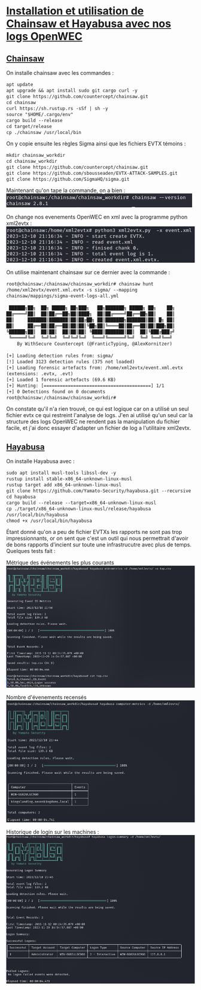# <b> <u> Installation et utilisation de Chainsaw et Hayabusa avec nos logs OpenWEC </b> </u> 

## <b> <u> Chainsaw </b> </u> 

On installe chainsaw avec les commandes :
~~~
apt update
apt upgrade && apt install sudo git cargo curl -y
git clone https://github.com/countercept/chainsaw.git
cd chainsaw
curl https://sh.rustup.rs -sSf | sh -y
source "$HOME/.cargo/env"
cargo build --release
cd target/release
cp ./chainsaw /usr/local/bin
~~~
On y copie ensuite les règles Sigma ainsi que les fichiers EVTX témoins :
~~~
mkdir chainsaw_workdir
cd chainsaw_workdir
git clone https://github.com/countercept/chainsaw.git
git clone https://github.com/sbousseaden/EVTX-ATTACK-SAMPLES.git
git clone https://github.com/SigmaHQ/sigma.git
~~~

Maintenant qu'on tape la commande, on a bien :
![Alt text](img/Screenshot_20231210_212938.png)

On change nos evenements OpenWEC en xml avec la programme python xml2evtx :
![Alt text](img/Screenshot_20231210_221654.png)


On utilise maintenant chainsaw sur ce dernier avec la commande :
~~~
root@chainsaw:/chainsaw/chainsaw_workdir# chainsaw hunt /home/xml2evtx/event.xml.evtx -s sigma/ --mapping chainsaw/mappings/sigma-event-logs-all.yml

 ██████╗██╗  ██╗ █████╗ ██╗███╗   ██╗███████╗ █████╗ ██╗    ██╗
██╔════╝██║  ██║██╔══██╗██║████╗  ██║██╔════╝██╔══██╗██║    ██║
██║     ███████║███████║██║██╔██╗ ██║███████╗███████║██║ █╗ ██║
██║     ██╔══██║██╔══██║██║██║╚██╗██║╚════██║██╔══██║██║███╗██║
╚██████╗██║  ██║██║  ██║██║██║ ╚████║███████║██║  ██║╚███╔███╔╝
 ╚═════╝╚═╝  ╚═╝╚═╝  ╚═╝╚═╝╚═╝  ╚═══╝╚══════╝╚═╝  ╚═╝ ╚══╝╚══╝
    By WithSecure Countercept (@FranticTyping, @AlexKornitzer)

[+] Loading detection rules from: sigma/
[!] Loaded 3123 detection rules (375 not loaded)
[+] Loading forensic artefacts from: /home/xml2evtx/event.xml.evtx (extensions: .evtx, .evt)
[+] Loaded 1 forensic artefacts (69.6 KB)
[+] Hunting: [========================================] 1/1                                                        
[+] 0 Detections found on 0 documents
root@chainsaw:/chainsaw/chainsaw_workdir# 

~~~

On constate qu'il n'a rien trouvé, ce qui est logique car on a utilisé un seul fichier evtx ce qui restreint l'analyse de logs.
J'en ai utilisé qu'un seul car la structure des logs OpenWEC ne rendent pas la manipulation du fichier facile, et j'ai donc essayer d'adapter un fichier de log a l'utilitaire xml2evtx.

## <b> <u> Hayabusa </b> </u> 

On installe Hayabusa avec :
~~~
sudo apt install musl-tools libssl-dev -y
rustup install stable-x86_64-unknown-linux-musl
rustup target add x86_64-unknown-linux-musl
git clone https://github.com/Yamato-Security/hayabusa.git --recursive
cd hayabusa
cargo build --release --target=x86_64-unknown-linux-musl
cp ./target/x86_64-unknown-linux-musl/release/hayabusa /usr/local/bin/hayabusa
chmod +x /usr/local/bin/hayabusa
~~~

Étant donné qu'on a peu de fichier EVTXs les rapports ne sont pas trop impressionnants, or on sent que c'est un outil qui nous permettrait d'avoir de bons rapports d'incient sur toute une infrastrucutre avec plus de temps. Quelques tests fait :

Métrique des événements les plus courants
![Alt text](img/Screenshot_20231210_225101.png)

Nombre d'évenements recensés
![Alt text](img/Screenshot_20231210_224922.png)

Historique de login sur les machines :
![Alt text](img/Screenshot_20231210_225247.png)